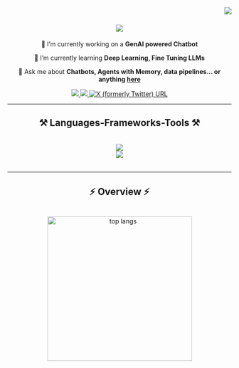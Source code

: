 <img align="right" src="https://visitor-badge.laobi.icu/badge?page_id=sahill3.sahill3" />

<h1 align="center">
    <img src="https://readme-typing-svg.herokuapp.com/?font=Oxanium&size=35&weight=600&center=true&vCenter=true&color=B6B6B6&width=500&height=70&duration=4000&lines=Hi+There!+👋;+I'm+Sahil+Mandavkar!;" />
</h1>

<div align="center">
 
🔭 I’m currently working on a **GenAI powered Chatbot**
 
🌱 I’m currently learning **Deep Learning, Fine Tuning LLMs**

💬 Ask me about **Chatbots, Agents with Memory, data pipelines... or anything [here](https://github.com/sahill3/sahill3/issues)**

 </div>

<div align="center"> 
  <a href="https://www.linkedin.com/in/sahil-mandavkar/" target="_blank">
    <img src="https://img.shields.io/badge/LinkedIn-0077B5?style=for-the-badge&logo=linkedin&logoColor=white" target="_blank" />
  </a>
  <a href="mailto:sahil.mandavkar3@gmail.com">
    <img src="https://img.shields.io/badge/Gmail-333333?style=for-the-badge&logo=gmail&logoColor=red" />
  </a>
  <a href="https://x.com/sahilM37">
    <img alt="X (formerly Twitter) URL" src="https://img.shields.io/twitter/url?url=https%3A%2F%2Fx.com%2FsahilM37&style=for-the-badge&logo=x&label=Twitter">

  </a>
</div>

<hr/>

<h2 align="center">⚒️ Languages-Frameworks-Tools ⚒️</h2>
<br/>
<div align="center">
    <img src="https://skillicons.dev/icons?i=python,c,cpp,firebase,mongodb,mysql,postgres,fastapi,linux,opencv,tensorflow" /><br>
    <img src="https://skillicons.dev/icons?i=github,git,aws,bash,gitlab,notion,docker,vscode,terraform,anaconda" />
</div>

<br/>
<hr/>

<h2 align="center">⚡ Overview ⚡</h2>
<br>
<div align=center>
  <img width=325 align="center" src="https://github-readme-stats-salesp07.vercel.app/api/top-langs/?username=sahill3&hide=HTML&langs_count=8&layout=compact&theme=react&border_radius=10&size_weight=0.5&count_weight=0.5&exclude_repo=github-readme-stats" alt="top langs" />
</div>
